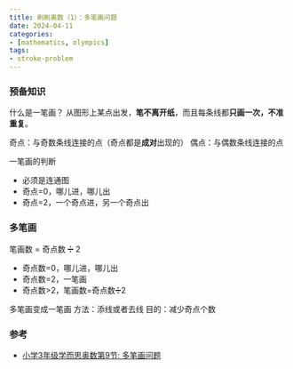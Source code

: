 ```yaml
---
title: 刷刷奥数（1）：多笔画问题
date: 2024-04-11
categories:
- [mathematics, olympics]
tags:
- stroke-problem
---
```


### 预备知识

什么是一笔画？
从图形上某点出发，**笔不离开纸**，而且每条线都**只画一次，不准重复**。

奇点：与奇数条线连接的点（奇点都是**成对**出现的）
偶点：与偶数条线连接的点

一笔画的判断
- 必须是连通图
- 奇点=0，哪儿进，哪儿出
- 奇点=2，一个奇点进，另一个奇点出

### 多笔画

笔画数 = 奇点数 ➗ 2
- 奇点数=0，哪儿进，哪儿出
- 奇点数=2，一笔画
- 奇点数>2，笔画数=奇点数➗2

多笔画变成一笔画
方法：添线或者去线
目的：减少奇点个数

### 参考

- [小学3年级学而思奥数第9节: 多笔画问题](https://mp.weixin.qq.com/s?__biz=MzIyODM2ODk1MA==&mid=2247486415&idx=7&sn=e3c64955a0b5c9776c8a1ec90b9b4cfb&chksm=e853bc96df243580888e09bbab38337b1955a7232c6ddc1a508a70d0f8602c2442170c7d5536)
